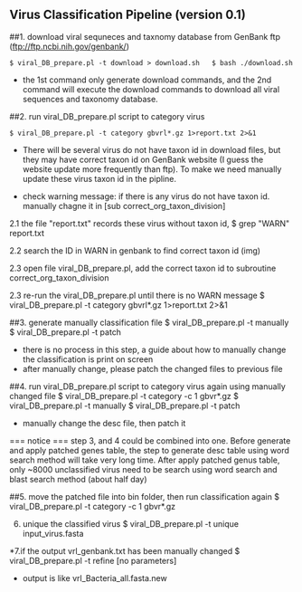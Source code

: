 
Virus Classification Pipeline (version 0.1)
--------------------------------------------

##1. download viral sequneces and taxnomy database from GenBank ftp (ftp://ftp.ncbi.nih.gov/genbank/)

`$ viral_DB_prepare.pl -t download > download.sh  
$ bash ./download.sh `

   * the 1st command only generate download commands, and the 2nd command will execute the download
     commands to download all viral sequences and taxonomy database.

##2. run viral_DB_prepare.pl script to category virus
   
	$ viral_DB_prepare.pl -t category gbvrl*.gz 1>report.txt 2>&1
   
   * There will be several virus do not have taxon id in download files, but they may have correct taxon id on 
     GenBank website (I guess the website update more frequently than ftp). To make 	 we need manually update 
     these virus taxon id in the pipline. 

   * check warning message: if there is any virus do not have taxon id.
                            manually chagne it in [sub correct_org_taxon_division]

   2.1 the file "report.txt" records these virus without taxon id, 
	$ grep "WARN" report.txt

   2.2 search the ID in WARN in genbank to find correct taxon id (img)
        
   2.3 open file viral_DB_prepare.pl, add the correct taxon id to subroutine correct_org_taxon_division
        
   2.3 re-run the viral_DB_prepare.pl until there is no WARN message
	 $ viral_DB_prepare.pl -t category gbvrl*.gz 1>report.txt 2>&1

##3. generate manually classification file
   $ viral_DB_prepare.pl -t manually
   $ viral_DB_prepare.pl -t patch
   * there is no process in this step, a guide about how to manually change the
     classification is print on screen
   * after manually change, please patch the changed files to previous file

##4. run viral_DB_prepare.pl script to category virus again using manually changed file
   $ viral_DB_prepare.pl -t category -c 1 gbvr*.gz
   $ viral_DB_prepare.pl -t manually
   $ viral_DB_prepare.pl -t patch
   * manually change the desc file, then patch it

   === notice ===
   step 3, and 4 could be combined into one. Before generate and apply patched genes table,
   the step to generate desc table using word search method will take very long time. After
   apply patched genus table, only ~8000 unclassified virus need to be search using word search
   and blast search method (about half day)

##5. move the patched file into bin folder, then run classification again
   $ viral_DB_prepare.pl -t category -c 1 gbvr*.gz

6. unique the classified virus
   $ viral_DB_prepare.pl -t unique input_virus.fasta

*7.if the output vrl_genbank.txt has been manually changed
   $ viral_DB_prepare.pl -t refine [no parameters]
   * output is like vrl_Bacteria_all.fasta.new
